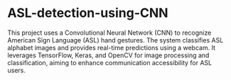# ASL-detection-using-CNN
This project uses a Convolutional Neural Network (CNN) to recognize American Sign Language (ASL) hand gestures. The system classifies ASL alphabet images and provides real-time predictions using a webcam. It leverages TensorFlow, Keras, and OpenCV for image processing and classification, aiming to enhance communication accessibility for ASL users.
